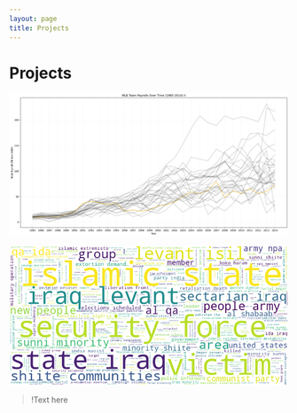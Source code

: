```yaml
---
layout: page
title: Projects
---
```

# Projects

<a href="https://tyleraclark.github.io/CMSC320_project_2.html"><img src="https://raw.githubusercontent.com/tyleraclark/tyleraclark.github.io/main/_images/proj2.png" width="960"/> </a>

<a href="https://tyleraclark.github.io/CMSC320_final_project.html"><img src="https://raw.githubusercontent.com/tyleraclark/tyleraclark.github.io/main/_images/final_proj.png" width="960"/> </a>

>!Text here